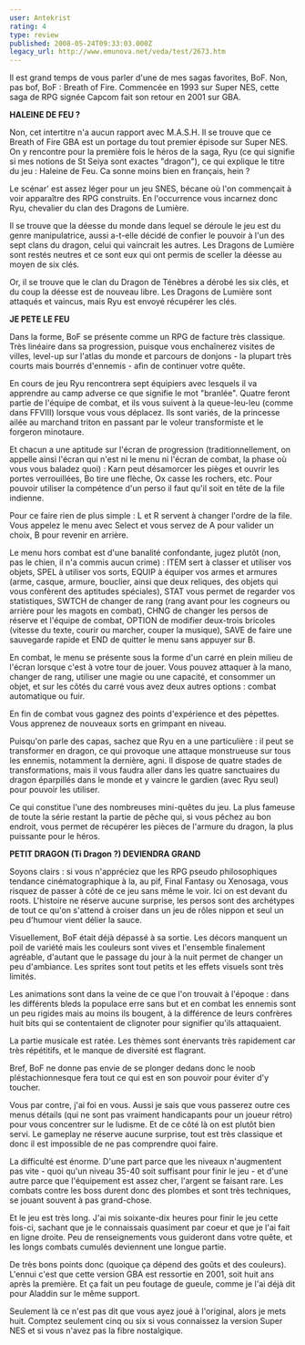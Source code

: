 ```yaml
---
user: Antekrist
rating: 4
type: review
published: 2008-05-24T09:33:03.000Z
legacy_url: http://www.emunova.net/veda/test/2673.htm
---
```

Il est grand temps de vous parler d'une de mes sagas favorites, BoF. Non, pas bof, BoF : Breath of Fire. Commencée en 1993 sur Super NES, cette saga de RPG signée Capcom fait son retour en 2001 sur GBA.  

  

**HALEINE DE FEU ?**  

Non, cet intertitre n'a aucun rapport avec M.A.S.H. Il se trouve que ce Breath of Fire GBA est un portage du tout premier épisode sur Super NES. On y rencontre pour la première fois le héros de la saga, Ryu (ce qui signifie si mes notions de St Seiya sont exactes "dragon"), ce qui explique le titre du jeu : Haleine de Feu. Ca sonne moins bien en français, hein ?  

Le scénar' est assez léger pour un jeu SNES, bécane où l'on commençait à voir apparaître des RPG construits. En l'occurrence vous incarnez donc Ryu, chevalier du clan des Dragons de Lumière.  

Il se trouve que la déesse du monde dans lequel se déroule le jeu est du genre manipulatrice, aussi a-t-elle décidé de confier le pouvoir à l'un des sept clans du dragon, celui qui vaincrait les autres. Les Dragons de Lumière sont restés neutres et ce sont eux qui ont permis de sceller la déesse au moyen de six clés.  

Or, il se trouve que le clan du Dragon de Ténèbres a dérobé les six clés, et du coup la déesse est de nouveau libre. Les Dragons de Lumière sont attaqués et vaincus, mais Ryu est envoyé récupérer les clés.  

  

**JE PETE LE FEU**  

Dans la forme, BoF se présente comme un RPG de facture très classique. Très linéaire dans sa progression, puisque vous enchaînerez visites de villes, level-up sur l'atlas du monde et parcours de donjons - la plupart très courts mais bourrés d'ennemis - afin de continuer votre quête.  

En cours de jeu Ryu rencontrera sept équipiers avec lesquels il va apprendre au camp adverse ce que signifie le mot "branlée". Quatre feront partie de l'équipe de combat, et ils vous suivent à la queue-leu-leu (comme dans FFVIII) lorsque vous vous déplacez. Ils sont variés, de la princesse ailée au marchand triton en passant par le voleur transformiste et le forgeron minotaure.  

Et chacun a une aptitude sur l'écran de progression (traditionnellement, on appelle ainsi l'écran qui n'est ni le menu ni l'écran de combat, la phase où vous vous baladez quoi) : Karn peut désamorcer les pièges et ouvrir les portes verrouillées, Bo tire une flèche, Ox casse les rochers, etc. Pour pouvoir utiliser la compétence d'un perso il faut qu'il soit en tête de la file indienne.  

  

Pour ce faire rien de plus simple : L et R servent à changer l'ordre de la file. Vous appelez le menu avec Select et vous servez de A pour valider un choix, B pour revenir en arrière.  

Le menu hors combat est d'une banalité confondante, jugez plutôt (non, pas le chien, il n'a commis aucun crime) : ITEM sert à classer et utiliser vos objets, SPEL à utiliser vos sorts, EQUIP à équiper vos armes et armures (arme, casque, armure, bouclier, ainsi que deux reliques, des objets qui vous confèrent des aptitudes spéciales), STAT vous permet de regarder vos statistiques, SWTCH de changer de rang (rang avant pour les cogneurs ou arrière pour les magots en combat), CHNG de changer les persos de réserve et l'équipe de combat, OPTION de modifier deux-trois bricoles (vitesse du texte, courir ou marcher, couper la musique), SAVE de faire une sauvegarde rapide et END de quitter le menu sans appuyer sur B.  

  

En combat, le menu se présente sous la forme d'un carré en plein milieu de l'écran lorsque c'est à votre tour de jouer. Vous pouvez attaquer à la mano, changer de rang, utiliser une magie ou une capacité, et consommer un objet, et sur les côtés du carré vous avez deux autres options : combat automatique ou fuir.  

En fin de combat vous gagnez des points d'expérience et des pépettes. Vous apprenez de nouveaux sorts en grimpant en niveau.  

Puisqu'on parle des capas, sachez que Ryu en a une particulière : il peut se transformer en dragon, ce qui provoque une attaque monstrueuse sur tous les ennemis, notamment la dernière, agni. Il dispose de quatre stades de transformations, mais il vous faudra aller dans les quatre sanctuaires du dragon éparpillés dans le monde et y vaincre le gardien (avec Ryu seul) pour pouvoir les utiliser.  

Ce qui constitue l'une des nombreuses mini-quêtes du jeu. La plus fameuse de toute la série restant la partie de pêche qui, si vous pêchez au bon endroit, vous permet de récupérer les pièces de l'armure du dragon, la plus puissante pour le héros.  

  

**PETIT DRAGON (Ti Dragon ?) DEVIENDRA GRAND**  

Soyons clairs : si vous n'appréciez que les RPG pseudo philosophiques tendance cinématographique à la, au pif, Final Fantasy ou Xenosaga, vous risquez de passer à côté de ce jeu sans même le voir. Ici on est devant du roots. L'histoire ne réserve aucune surprise, les persos sont des archétypes de tout ce qu'on s'attend à croiser dans un jeu de rôles nippon et seul un peu d'humour vient délier la sauce.  

Visuellement, BoF était déjà dépassé à sa sortie. Les décors manquent un poil de variété mais les couleurs sont vives et l'ensemble finalement agréable, d'autant que le passage du jour à la nuit permet de changer un peu d'ambiance. Les sprites sont tout petits et les effets visuels sont très limités.  

Les animations sont dans la veine de ce que l'on trouvait à l'époque : dans les différents bleds la populace erre sans but et en combat les ennemis sont un peu rigides mais au moins ils bougent, à la différence de leurs confrères huit bits qui se contentaient de clignoter pour signifier qu'ils attaquaient.  

La partie musicale est ratée. Les thèmes sont énervants très rapidement car très répétitifs, et le manque de diversité est flagrant.  

Bref, BoF ne donne pas envie de se plonger dedans donc le noob pléstachionnesque fera tout ce qui est en son pouvoir pour éviter d'y toucher.  

  

Vous par contre, j'ai foi en vous. Aussi je sais que vous passerez outre ces menus détails (qui ne sont pas vraiment handicapants pour un joueur rétro) pour vous concentrer sur le ludisme. Et de ce côté là on est plutôt bien servi. Le gameplay ne réserve aucune surprise, tout est très classique et donc il est impossible de ne pas comprendre quoi faire.  

La difficulté est énorme. D'une part parce que les niveaux n'augmentent pas vite - quoi qu'un niveau 35-40 soit suffisant pour finir le jeu - et d'une autre parce que l'équipement est assez cher, l'argent se faisant rare. Les combats contre les boss durent donc des plombes et sont très techniques, se jouant souvent à pas grand-chose.  

Et le jeu est très long. J'ai mis soixante-dix heures pour finir le jeu cette fois-ci, sachant que je le connaissais quasiment par coeur et que je l'ai fait en ligne droite. Peu de renseignements vous guideront dans votre quête, et les longs combats cumulés deviennent une longue partie.  

  

De très bons points donc (quoique ça dépend des goûts et des couleurs). L'ennui c'est que cette version GBA est ressortie en 2001, soit huit ans après la première. Et ça fait un peu foutage de gueule, comme je l'ai déjà dit pour Aladdin sur le même support.  

Seulement là ce n'est pas dit que vous ayez joué à l'original, alors je mets huit. Comptez seulement cinq ou six si vous connaissez la version Super NES et si vous n'avez pas la fibre nostalgique.